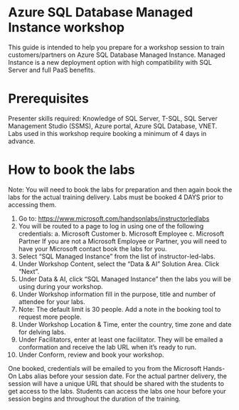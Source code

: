 # Azure SQL Database Managed Instance workshop

This guide is intended to help you prepare for a workshop session to train customers/partners on Azure SQL Database Managed Instance. Managed Instance is a new deployment option with high compatibility with SQL Server and full PaaS benefits.

# Prerequisites
Presenter skills required: Knowledge of SQL Server, T-SQL, SQL Server Management Studio (SSMS), Azure portal, Azure SQL Database, VNET.
Labs used in this workshop require booking a minimum of 4 days in advance.

# How to book the labs
Note: You will need to book the labs for preparation and then again book the labs for the actual training delivery. Labs must be booked 4 DAYS prior to accessing them.
1.	Go to:  https://www.microsoft.com/handsonlabs/instructorledlabs
2.	You will be routed to a page to log in using one of the following credentials:
a.	Microsoft Customer
b.	Microsoft Employee
c.	Microsoft Partner
If you are not a Microsoft Employee or Partner, you will need to have your Microsoft contact book the labs for you.
3.	Select “SQL Managed Instance” from the list of instructor-led-labs.
4.	Under Workshop Content, select the “Data & AI” Solution Area. Click “Next”.
5.	Under Data & AI, click “SQL Managed Instance” then the labs you will be using during your workshop.
6.	Under Workshop information fill in the purpose, title and number of attendee for your labs.
7.	Note: The default limit is 30 people. Add a note in the booking tool to request more people.
8.	Under Workshop Location & Time, enter the country, time zone and date for delving labs.
9.	Under Facilitators, enter at least one facilitator. They will be emailed a conformation and receive the lab URL when it’s ready to run.
10.	Under Conform, review and book your workshop.

One booked, credentials will be emailed to you from the Microsoft Hands-On Labs alias before your session date. For the actual partner delivery, the session will have a unique URL that should be shared with the students to get access to the labs.  Students can access the labs one hour before your session begins and throughout the duration of the training. 

